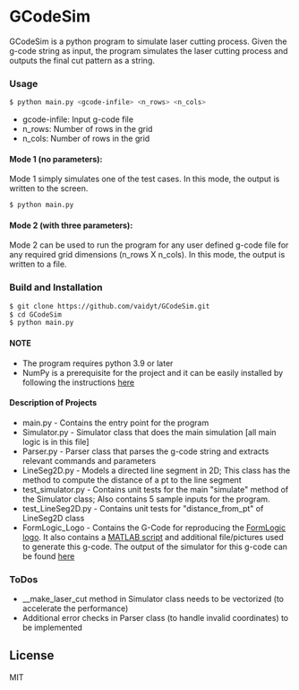 # GCodeSim

GCodeSim is a python program to simulate laser cutting process. Given the g-code string as input, the program simulates the laser cutting process and outputs the final cut pattern as a string.

### Usage
```sh
$ python main.py <gcode-infile> <n_rows> <n_cols>
```
- gcode-infile: Input g-code file
- n_rows: Number of rows in the grid
- n_cols: Number of rows in the grid

#### Mode 1 (no parameters):

Mode 1 simply simulates one of the test cases. In this mode, the output is written to the screen.

```sh
$ python main.py
```

#### Mode 2 (with three parameters):

Mode 2 can be used to run the program for any user defined g-code file for any required grid dimensions (n_rows X n_cols). In this mode, the output is written to a file.

### Build and Installation
```sh
$ git clone https://github.com/vaidyt/GCodeSim.git
$ cd GCodeSim
$ python main.py
```

#### NOTE

- The program requires python 3.9 or later
- NumPy is a prerequisite for the project and it can be easily installed by following the instructions [here](https://numpy.org/install/)


#### Description of Projects
- main.py - Contains the entry point for the program
- Simulator.py - Simulator class that does the main simulation [all main logic is in this file]
- Parser.py - Parser class that parses the g-code string and extracts relevant commands and parameters
- LineSeg2D.py - Models a directed line segment in 2D; This class has the method to compute the distance of a pt to the line segment
- test_simulator.py - Contains unit tests for the main "simulate" method of the Simulator class; Also contains 5 sample inputs for the program.
- test_LineSeg2D.py - Contains unit tests for "distance_from_pt" of LineSeg2D class
- FormLogic_Logo - Contains the G-Code for reproducing the [FormLogic logo](https://github.com/vaidyt/GCodeSim/blob/main/Formlogic_Logo/MATLAB/formLogicLogo.jpg). It also contains a [MATLAB script](https://github.com/vaidyt/GCodeSim/blob/main/Formlogic_Logo/MATLAB/generateFormLogicLogo.m) and additional file/pictures used to generate this g-code. The output of the simulator for this g-code can be found [here](https://github.com/vaidyt/GCodeSim/blob/main/Formlogic_Logo/FormLogic_logo_generated_output.txt)

### ToDos
- __make_laser_cut method in Simulator class needs to be vectorized (to accelerate the performance)
- Additional error checks in Parser class (to handle invalid coordinates) to be implemented


License
----

MIT
